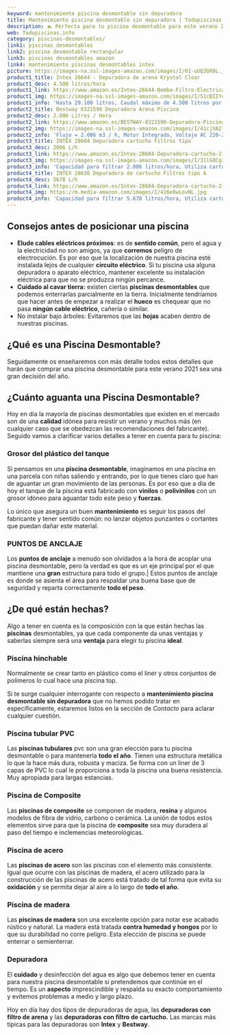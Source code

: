```yaml
---
keyword: mantenimiento piscina desmontable sin depuradora
title: Mantenimiento piscina desmontable sin depuradora | Todopiscinas.info
description: 🏊 Perfecta para tu piscina desmontable para este verano 2021. mantenimiento piscina desmontable sin depuradora al mejor precio asegurado.
web: Todopiscinas.info
category: piscinas-desmontables/
link1: piscinas desmontables
link2: piscina desmontable rectangular
link3: piscinas desmontables amazon
link4: mantenimiento piscinas desmontables intex
picture: https://images-na.ssl-images-amazon.com/images/I/61-uUQ3GR8L.jpg
product1_title: Intex 26644 - Depuradora de arena Krystal Clear 
product1_desc: 4.500 litros/hora
product1_link: https://www.amazon.es/Intex-26644-Bomba-Filtro-Electrica/dp/B07FBGSM8M?__mk_es_ES=%C3%85M%C3%85%C5%BD%C3%95%C3%91&crid=OJRI92VMSJ3T&dchild=1&keywords=depuradora+piscina+desmontable&qid=1615936956&sprefix=depuradora+piscina+desmpo%2Caps%2C181&sr=8-3&linkCode=ll1&tag=todopiscinas0e-21&linkId=3d085bb100a03e1c84acf33a301a7e7c&language=es_ES&ref_=as_li_ss_tl
product1_img: https://images-na.ssl-images-amazon.com/images/I/51cBIIYcVKL.jpg
product1_info: 'Hasta 29.100 litros, Caudal máximo de 4.500 litros por hora, Programador digital, 6 modos de funcionamiento'
product2_title: Bestway 8321590 Depuradora Arena Piscina
product2_desc: 2.006 Litros / Hora
product2_link: https://www.amazon.es/BESTWAY-8321590-Depuradora-Piscina-Litros/dp/B014FHCUME?__mk_es_ES=%C3%85M%C3%85%C5%BD%C3%95%C3%91&crid=OJRI92VMSJ3T&dchild=1&keywords=depuradora+piscina+desmontable&qid=1615937601&sprefix=depuradora+piscina+desmpo%2Caps%2C181&sr=8-6&linkCode=ll1&tag=todopiscinas0e-21&linkId=cc3671570eb5fce1fb741015d4fbfd50&language=es_ES&ref_=as_li_ss_tl
product2_img: https://images-na.ssl-images-amazon.com/images/I/41cjXA2lqAL.jpg
product2_info: 'Flujo = 2.006 m3 / h, Motor Integrado, Voltaje AC 220-240 V 50 Hz'
product3_title: INTEX 28604 Depuradora cartucho Filtros tipo 
product3_desc: 2006 L/h
product3_link: https://www.amazon.es/Intex-28604-Depuradora-cartucho-2-006/dp/B00G9YZMFY?__mk_es_ES=%C3%85M%C3%85%C5%BD%C3%95%C3%91&crid=OJRI92VMSJ3T&dchild=1&keywords=depuradora+piscina+desmontable&qid=1615937673&sprefix=depuradora+piscina+desmpo%2Caps%2C181&sr=8-13&linkCode=ll1&tag=todopiscinas0e-21&linkId=60cd2c831c48a30bf7eb40fcdad13eba&language=es_ES&ref_=as_li_ss_tl
product3_img: https://images-na.ssl-images-amazon.com/images/I/31lGOCg3MNL.jpg
product3_info: 'Capacidad para filtrar 2.006 litros/hora, Utiliza cartuchos de Tipo A, La potencia es de 45W, Aireación Hydro Technology'
product4_title: INTEX 28636 Depuradora de cartucho Filtros tipo A
product4_desc: 5678 L/h
product4_link: https://www.amazon.es/Intex-28604-Depuradora-cartucho-2-006/dp/B00G9YZ2Y0?__mk_es_ES=%C3%85M%C3%85%C5%BD%C3%95%C3%91&crid=OJRI92VMSJ3T&dchild=1&keywords=depuradora%2Bpiscina%2Bdesmontable&qid=1615937767&sprefix=depuradora%2Bpiscina%2Bdesmpo%2Caps%2C181&sr=8-13&th=1&linkCode=ll1&tag=todopiscinas0e-21&linkId=2803b12e8f85be27121cb12c22bd6700&language=es_ES&ref_=as_li_ss_tl
product4_img: https://m.media-amazon.com/images/I/416e8wLovNL.jpg
product4_info: 'Capacidad para filtrar 5.678 litros/hora, Utiliza cartuchos de Tipo A, Potencia de 165W'
---
```




## Consejos antes de posicionar una piscina



*   **Elude cables eléctricos próximos**: es de **sentido común**, pero el agua y la electricidad no son amigos, ya que **corremos** peligro de electrocución. Es por eso que la localización de nuestra piscina esté instalada lejos de cualquier **circuito eléctrico**. Si tu piscina usa alguna depuradora o aparato eléctrico, mantener excelente su instalación eléctrica para que no se produzca ningún percance.
*   **Cuidado al cavar tierra:** existen ciertas **piscinas desmontables** que podemos enterrarlas parcialmente en la tierra. Inicialmente tendríamos que hacer antes de empezar a realizar el **hueco** es chequear que no pasa **ningún cable eléctrico**, cañería o similar.
*   No instalar bajo árboles: Evitaremos que las **hojas** acaben dentro de nuestras piscinas.
## ¿Qué es una Piscina Desmontable?



Seguidamente os enseñaremos con más detalle todos estos detalles que harán que comprar una piscina desmontable para este verano 2021 sea una gran decisión del año.


## ¿Cuánto aguanta una Piscina Desmontable?

Hoy en dia la mayoría de piscinas desmontables que existen en el mercado son de una **calidad** idónea para resistir un verano y muchos más (en cualquier caso que se obedezcan las recomendaciones del fabricante). Seguido vamos a clarificar varios detalles a tener en cuenta para tu piscina:


### Grosor del plástico del tanque

Si pensamos en una **piscina desmontable**, imaginamos en una piscina en una parcela con niñas saliendo y entrando, por lo que tienes claro que han de aguantar un gran movimiento de las personas. Es por eso que a día de hoy el tanque de la piscina está fabricado con **vinilos** o **polivinilos** con un grosor idóneo para aguantar todo este peso y **fuerzas**.

Lo único que asegura un	 buen **mantenimiento** es seguir los pasos del fabricante y tener sentido común: no lanzar objetos punzantes o cortantes que puedan dañar este material.


### PUNTOS DE ANCLAJE

Los **puntos de anclaje** a menudo son olvidados a la hora de acoplar una piscina desmontable, pero la verdad es que es un eje principal por el que mantiene una **gran** estructura para todo el grupo.| Estos puntos de anclaje es donde se asienta el área para respaldar una buena base que de seguridad y reparta correctamente **todo el peso**.

<stats-list :link1=link1 :link2=link2 :link3=link3 :link4=link4 :category=category></stats-list>

<external-banner></external-banner>


<brand-panel :title=product1_title :desc=product1_desc :img=product1_img :link=product1_link></brand-panel>


## ¿De qué  están hechas?

Algo a tener en cuenta es la composición con la que están hechas las **piscinas** desmontables, ya que cada componente da unas ventajas y saberlas siempre será una **ventaja** para elegir tu piscina **ideal**.


### Piscina hinchable

 Normalmente se crear tanto en plástico como el liner y otros conjuntos de polímeros lo cual hace una piscina top.

Si te surge cualquier interrogante con respecto a **mantenimiento piscina desmontable sin depuradora** que no hemos podido tratar en específicamente, estaremos listos en la sección de _Contacto_ para aclarar cualquier cuestión.


### Piscina tubular PVC

Las **piscinas tubulares** pvc son una gran elección para tu piscina desmontable o para mantenerla **todo el año**. Tienen una estructura metálica lo que la hace más dura, robusta y maciza. Se forma con un liner de 3 capas de PVC lo cual le proporciona a toda la piscina una buena resistencia. Muy apropiada para largas estancias.


### Piscina de Composite

Las **piscinas de composite** se componen de madera, **resina** y algunos modelos de fibra de vidrio, carbono o cerámica. La unión de todos estos elementos sirve para que la piscina de **composite** sea muy duradera al paso del tiempo e inclemencias meteorológicas.


### Piscina de acero

Las **piscinas de acero** son las piscinas con el elemento más consistente. Igual que ocurre con las piscinas de madera, el acero utilizado para la construcción de las piscinas de acero está tratado de tal forma que evita su **oxidación** y se permita dejar al aire a lo largo de **todo el año**.


### Piscina de madera

Las **piscinas de madera** son una excelente opción para notar ese acabado rústico y natural. La madera está tratada **contra humedad y hongos** por lo que su durabilidad no corre peligro. Esta elección de piscina se puede enterrar o semienterrar.


### Depuradora

El **cuidado** y desinfección del agua es algo que debemos tener en cuenta para nuestra piscina desmontable si pretendemos que continúe en el tiempo. Es un **aspecto** imprescindible y respalda su exacto comportamiento y evitemos problemas a medio y largo plazo.

Hoy en día hay dos tipos de depuradoras de agua, las **depuradoras con filtro de arena** y  las **depuradoras** **con filtro de cartucho.** Las marcas más típicas para las depuradoras son **Intex** y **Bestway**.
